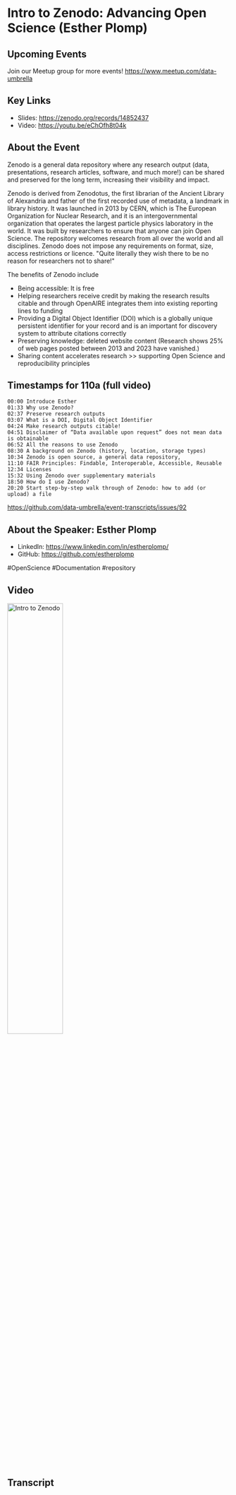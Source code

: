 # Intro to Zenodo: Advancing Open Science (Esther Plomp)

## Upcoming Events
Join our Meetup group for more events!
https://www.meetup.com/data-umbrella

## Key Links
- Slides: https://zenodo.org/records/14852437
- Video: https://youtu.be/eChOfh8t04k

## About the Event
Zenodo is a general data repository where any research output (data, presentations, research articles, software, and much more!) can be shared and preserved for the long term, increasing their visibility and impact.

Zenodo is derived from Zenodotus, the first librarian of the Ancient Library of Alexandria and father of the first recorded use of metadata, a landmark in library history.  It was launched in 2013 by CERN, which is The European Organization for Nuclear Research, and it is an intergovernmental organization that operates the largest particle physics laboratory in the world. It was built by researchers to ensure that anyone can join Open Science. The repository welcomes research from all over the world and all disciplines. Zenodo does not impose any requirements on format, size, access restrictions or licence. "Quite literally they wish there to be no reason for researchers not to share!"

The benefits of Zenodo include
- Being accessible: It is free
- Helping researchers receive credit by making the research results citable and through OpenAIRE integrates them into existing reporting lines to funding
- Providing a Digital Object Identifier (DOI) which is a globally unique persistent identifier for your record and is an important for discovery system to attribute citations correctly
- Preserving knowledge: deleted website content (Research shows 25% of web pages posted between 2013 and 2023 have vanished.)
- Sharing content accelerates research >> supporting Open Science and reproducibility principles 

## Timestamps for 110a (full video)

```
00:00 Introduce Esther
01:33 Why use Zenodo?
02:37 Preserve research outputs
03:07 What is a DOI, Digital Object Identifier
04:24 Make research outputs citable!
04:51 Disclaimer of “Data available upon request” does not mean data is obtainable
06:52 All the reasons to use Zenodo
08:30 A background on Zenodo (history, location, storage types)
10:34 Zenodo is open source, a general data repository, 
11:10 FAIR Principles: Findable, Interoperable, Accessible, Reusable
12:34 Licenses
15:32 Using Zenodo over supplementary materials
18:50 How do I use Zenodo?
20:20 Start step-by-step walk through of Zenodo: how to add (or upload) a file
```

https://github.com/data-umbrella/event-transcripts/issues/92

## About the Speaker: Esther Plomp

- LinkedIn: https://www.linkedin.com/in/estherplomp/
- GitHub: https://github.com/estherplomp

#OpenScience #Documentation #repository


## Video
<a href="http://www.youtube.com/watch?feature=player_embedded&v=eChOfh8t04k" target="_blank"><img src="http://img.youtube.com/vi/eChOfh8t04k/0.jpg" alt="Intro to Zenodo" width="50%" /></a>

## Transcript
